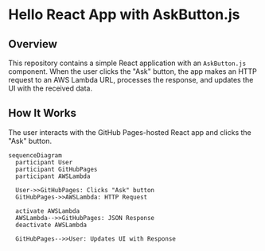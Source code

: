 # Hello React App with AskButton.js

## Overview

This repository contains a simple React application with an `AskButton.js` component. When the user clicks the "Ask" button, the app makes an HTTP request to an AWS Lambda URL, processes the response, and updates the UI with the received data.

## How It Works

The user interacts with the GitHub Pages-hosted React app and clicks the "Ask" button.

```mermaid
sequenceDiagram
  participant User
  participant GitHubPages
  participant AWSLambda

  User->>GitHubPages: Clicks "Ask" button
  GitHubPages->>AWSLambda: HTTP Request

  activate AWSLambda
  AWSLambda-->>GitHubPages: JSON Response
  deactivate AWSLambda

  GitHubPages-->>User: Updates UI with Response
